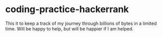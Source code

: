 # coding-practice-hackerrank
This it to keep a track of my journey through billions of bytes in a limited time. Will be happy to help, but will be happier if I am helped.
